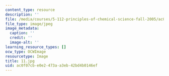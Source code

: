 ```yaml
---
content_type: resource
description: ''
file: /media/courses/5-112-principles-of-chemical-science-fall-2005/ac0f07cbe0e2473aa3eb42bd4b0146ef_11.jpg
file_type: image/jpeg
image_metadata:
  caption: ''
  credit: ''
  image-alt: ''
learning_resource_types: []
ocw_type: OCWImage
resourcetype: Image
title: 11.jpg
uid: ac0f07cb-e0e2-473a-a3eb-42bd4b0146ef
---
```

